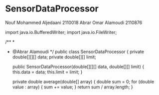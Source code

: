 # SensorDataProcessor
Nouf Mohammed Aljedaani 2110018
Abrar Omar Alamoudi 2110876

import java.io.BufferedWriter;
import java.io.FileWriter;


/**
*
* @Abrar Alamoudi
  */
  public class SensorDataProcessor {
  private double[][][] data;
  private double[][] limit;

  public SensorDataProcessor(double[][][] data, double[][] limit) {
  this.data = data;
  this.limit = limit;
  }

  private double average(double[] array) {
  double sum = 0;
  for (double value : array) {
  sum += value;
  }
  return sum / array.length;
  }
